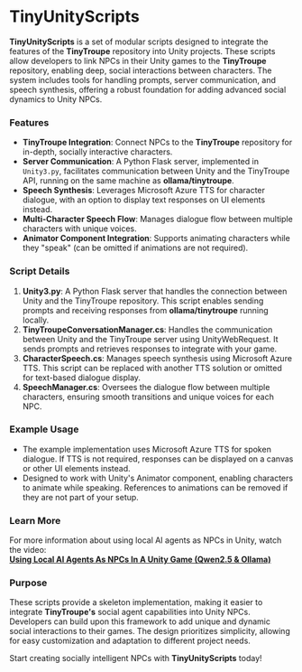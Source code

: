 # TinyUnityScripts

**TinyUnityScripts** is a set of modular scripts designed to integrate the features of the **TinyTroupe** repository into Unity projects. These scripts allow developers to link NPCs in their Unity games to the **TinyTroupe** repository, enabling deep, social interactions between characters. The system includes tools for handling prompts, server communication, and speech synthesis, offering a robust foundation for adding advanced social dynamics to Unity NPCs.

### Features
- **TinyTroupe Integration**: Connect NPCs to the **TinyTroupe** repository for in-depth, socially interactive characters.
- **Server Communication**: A Python Flask server, implemented in `Unity3.py`, facilitates communication between Unity and the TinyTroupe API, running on the same machine as **ollama/tinytroupe**.
- **Speech Synthesis**: Leverages Microsoft Azure TTS for character dialogue, with an option to display text responses on UI elements instead.
- **Multi-Character Speech Flow**: Manages dialogue flow between multiple characters with unique voices.
- **Animator Component Integration**: Supports animating characters while they "speak" (can be omitted if animations are not required).

### Script Details
1. **Unity3.py**: A Python Flask server that handles the connection between Unity and the TinyTroupe repository. This script enables sending prompts and receiving responses from **ollama/tinytroupe** running locally.
2. **TinyTroupeConversationManager.cs**: Handles the communication between Unity and the TinyTroupe server using UnityWebRequest. It sends prompts and retrieves responses to integrate with your game.
3. **CharacterSpeech.cs**: Manages speech synthesis using Microsoft Azure TTS. This script can be replaced with another TTS solution or omitted for text-based dialogue display.
4. **SpeechManager.cs**: Oversees the dialogue flow between multiple characters, ensuring smooth transitions and unique voices for each NPC.

### Example Usage
- The example implementation uses Microsoft Azure TTS for spoken dialogue. If TTS is not required, responses can be displayed on a canvas or other UI elements instead.
- Designed to work with Unity's Animator component, enabling characters to animate while speaking. References to animations can be removed if they are not part of your setup.

### Learn More
For more information about using local AI agents as NPCs in Unity, watch the video:  
[**Using Local AI Agents As NPCs In A Unity Game (Qwen2.5 & Ollama)**](https://youtu.be/pP2-TS-z_nY)

### Purpose
These scripts provide a skeleton implementation, making it easier to integrate **TinyTroupe's** social agent capabilities into Unity NPCs. Developers can build upon this framework to add unique and dynamic social interactions to their games. The design prioritizes simplicity, allowing for easy customization and adaptation to different project needs.

Start creating socially intelligent NPCs with **TinyUnityScripts** today!
